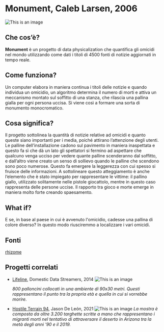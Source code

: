 # Monument, Caleb Larsen, 2006
![This is an image](https://laurademers.files.wordpress.com/2012/10/screen-shot-2012-10-18-at-12-24-34-am.png)

## Che cos’è?
**Monument** è un progetto di data physicalization che quantifica gli omicidi nel mondo utilizzando come dati i titoli di 4500 fonti di notizie aggiornati in tempo reale.

## Come funziona?
Un computer elabora in maniera continua i titoli delle notizie e quando individua un omicidio, un algoritmo determina il numero di morti e attiva un meccanismo montato sul soffitto di una stanza, che rilascia una pallina gialla per ogni persona uccisa. Si viene così a formare una sorta di monumento monocromatico.

## Cosa significa?
Il progetto sottolinea la quantità di notizie relative ad omicidi e quanto queste siano importanti per i media, poiché attirano l’attenzione degli utenti. Le palline dell’installazione cadono sul pavimento in maniera inaspettata e questo fa sì che dà un lato gli spettatori si fermino ad aspettare che qualcuno venga ucciso per vedere quante palline scenderanno dal soffitto, e dall’altro viene creato un senso di sollievo quando le palline che scendono sono poco numerose. Questo fa emergere la leggerezza con cui spesso si fruisce delle informazioni. A sottolineare questo atteggiamento è anche l’elemento che è stato impiegato per rappresentare le vittime: il pallino giallo, utilizzato solitamente nelle pistole giocattolo, mentre in questo caso rappresenta delle persone uccise. Il rapporto tra gioco e morte emerge in maniera molto forte creando spaesamento.

## What if?
E se, in base al paese in cui è avvenuto l'omicidio, cadesse una pallina di colore diverso? In questo modo riusciremmo a localizzare i vari omicidi. 

## Fonti
[rhizome](https://rhizome.org/editorial/2008/oct/01/computational-poetics/)

## Progetti correlati
* [Lifeline](https://domesticstreamers.com/projects/lifeline/), Domestic Data Streamers, 2014
  ![This is an image](http://www.lasullivan.org/cms/wp-content/uploads/entrevista-domestik-data-streamers-4-1.jpg)
  
  *800 palloncini collocati in una ambiente di 90x30 metri. Questi rappresentano il punto tra la propria età e quella in cui si vorrebbe morire.*
  
* [Hostile Terrain 94](https://www.undocumentedmigrationproject.org/hostileterrain94), Jason De León, 2021
   ![This is an image](https://nowall.bard.edu/files/2019/11/IMG_5191-scaled.jpg)
  *La mostra è composta da oltre 3.200 targhette scritte a mano che rappresentano i migranti morti nel tentativo di attraversare il deserto in Arizona tra la metà degli anni '90 e il 2019.*

